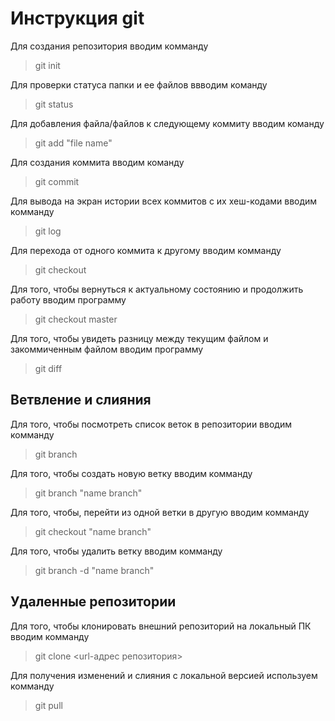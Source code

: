 # Инструкция git

 Для создания репозитория вводим комманду 

 > git init
 
 Для проверки статуса папки и ее файлов ввводим команду

 > git status

  Для добавления файла/файлов к следующему коммиту вводим команду

  > git add "file name"

  Для создания коммита вводим команду

  > git commit

  Для вывода на экран истории всех коммитов с их хеш-кодами вводим комманду

  > git log

  Для перехода от одного коммита к другому вводим комманду

  > git checkout

  Для того, чтобы вернуться к актуальному состоянию и продолжить работу вводим программу

  > git checkout master

  Для того, чтобы увидеть разницу между текущим файлом и закоммиченным файлом вводим программу

  > git diff
## Ветвление и слияния

Для того, чтобы посмотреть список веток в репозитории вводим комманду

> git branch

Для того, чтобы создать новую ветку вводим комманду

> git branch "name branch"

Для того, чтобы, перейти из одной ветки в другую вводим комманду

> git checkout "name branch"

Для того, чтобы удалить ветку вводим комманду

> git branch -d "name branch"

## Удаленные репозитории

Для того, чтобы клонировать внешний репозиторий на локальный ПК вводим комманду

>git clone <url-адрес репозитория>

Для получения изменений и слияния с локальной версией используем комманду

> git pull 